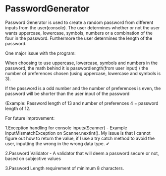 # PasswordGenerator
Password Generator is used to create a random password from different inputs from the user(console).
The user determines whether or not the user wants uppercase, lowercase, symbols, numbers or a combination of the four in the password.
Furthermore the user determines the length of the password.

One major issue with the program:

When choosing to use uppercase, lowercase, symbols and numbers in the password, the math behind it is passwordlength(from user input) / the number of preferences chosen (using uppercase, lowercase and symbols is 3).

If the password is a odd number and the number of preferences is even, the password will be shorter than the user input of the password 

(Example: Password length of 13 and number of preferences 4 = password length of 12.

For future improvement:

1.Exception handling for console inputs(Scanner) - Example InputMismatchException on Scanner.nextInt(). My issue is that I cannot figure out how to return the value, if I use a try catch method to avoid the user, inputting the wrong in the wrong data type. ✔

2.Password Validator - A validator that will deem a password secure or not, based on subjective values

3.Password Length requirement of minimum 8 characters.


